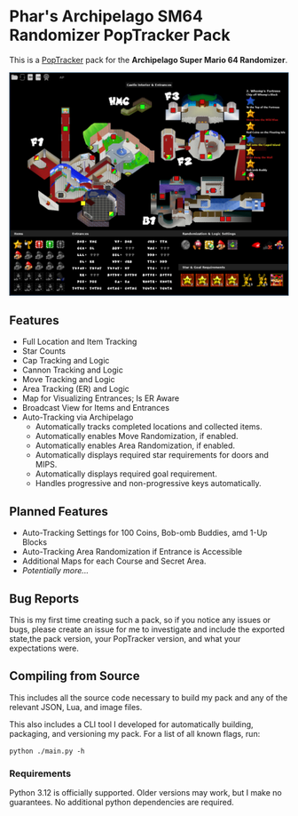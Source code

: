 # Phar's Archipelago SM64 Randomizer PopTracker Pack

This is a [PopTracker](https://poptracker.github.io/) pack for the **Archipelago Super Mario 64 Randomizer**.

![Example of SM64 Pack](docs/example.png)

## Features

- Full Location and Item Tracking
- Star Counts
- Cap Tracking and Logic
- Cannon Tracking and Logic
- Move Tracking and Logic
- Area Tracking (ER) and Logic
- Map for Visualizing Entrances; Is ER Aware
- Broadcast View for Items and Entrances
- Auto-Tracking via Archipelago
  - Automatically tracks completed locations and collected items.
  - Automatically enables Move Randomization, if enabled.
  - Automatically enables Area Randomization, if enabled.
  - Automatically displays required star requirements for doors and MIPS.
  - Automatically displays required goal requirement.
  - Handles progressive and non-progressive keys automatically.

## Planned Features

- Auto-Tracking Settings for 100 Coins, Bob-omb Buddies, amd 1-Up Blocks
- Auto-Tracking Area Randomization if Entrance is Accessible
- Additional Maps for each Course and Secret Area.
- _Potentially more..._

## Bug Reports

This is my first time creating such a pack, so if you notice any issues or bugs, please create an issue for me to 
investigate and include the exported state,the pack version, your PopTracker version, and what your expectations were.

## Compiling from Source

This includes all the source code necessary to build my pack and any of the relevant JSON, Lua, and image files.

This also includes a CLI tool I developed for automatically building, packaging, and versioning my pack. For a list of
all known flags, run:

```shell
python ./main.py -h
```

### Requirements

Python 3.12 is officially supported. Older versions may work, but I make no guarantees. No additional python 
dependencies are required.

